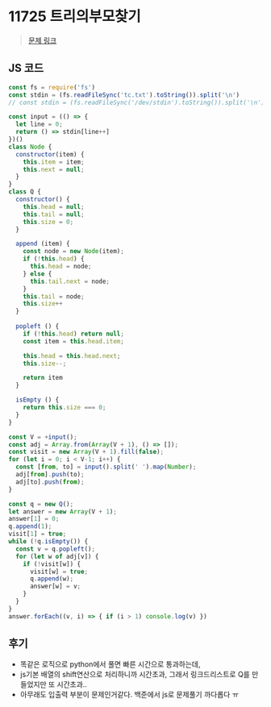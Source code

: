 # 11725 트리의부모찾기
> [문제 링크](https://www.acmicpc.net/problem/11725)

## JS 코드
```javascript
const fs = require('fs')
const stdin = (fs.readFileSync('tc.txt').toString()).split('\n')
// const stdin = (fs.readFileSync('/dev/stdin').toString()).split('\n')

const input = (() => {
  let line = 0;
  return () => stdin[line++]
})()
class Node {
  constructor(item) {
    this.item = item;
    this.next = null;
  }
}
class Q {
  constructor() {
    this.head = null;
    this.tail = null;
    this.size = 0;
  }

  append (item) {
    const node = new Node(item);
    if (!this.head) {
      this.head = node;
    } else {
      this.tail.next = node;
    }
    this.tail = node;
    this.size++
  }
  
  popleft () {
    if (!this.head) return null;
    const item = this.head.item;

    this.head = this.head.next;
    this.size--;

    return item
  }

  isEmpty () {
    return this.size === 0;
  }
}

const V = +input();
const adj = Array.from(Array(V + 1), () => []);
const visit = new Array(V + 1).fill(false);
for (let i = 0; i < V-1; i++) {
  const [from, to] = input().split(' ').map(Number);
  adj[from].push(to);
  adj[to].push(from);
}

const q = new Q();
let answer = new Array(V + 1);
answer[1] = 0;
q.append(1);
visit[1] = true;
while (!q.isEmpty()) {
  const v = q.popleft();
  for (let w of adj[v]) {
    if (!visit[w]) {
      visit[w] = true;
      q.append(w);
      answer[w] = v;
    }
  }
}
answer.forEach((v, i) => { if (i > 1) console.log(v) })
```

## 후기
- 똑같은 로직으로 python에서 풀면 빠른 시간으로 통과하는데,
- js기본 배열의 shift연산으로 처리하니까 시간초과, 그래서 링크드리스트로 Q를 만들었지만 또 시간초과..
- 아무래도 입출력 부분이 문제인거같다. 백준에서 js로 문제풀기 까다롭다 ㅠ